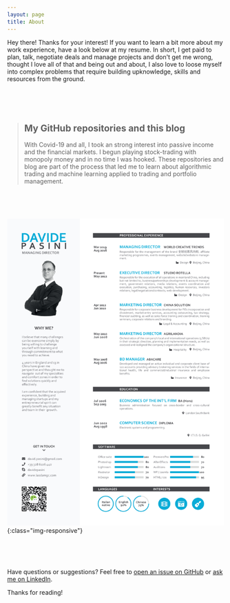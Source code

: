 ```yaml
---
layout: page
title: About
---
```


<p class="message">
  Hey there! Thanks for your interest! If you want to learn a bit more about my work experience, have a look below at my resume. In short, I get paid to plan, talk, negotiate deals and manage projects and don't get me wrong, thought I love all of that and being out and about, I also love to loose myself into complex problems that require building upknowledge, skills and resources from the ground.
</p>

<br><br><br>

>## My GitHub repositories and this blog
>With Covid-19 and all, I took an strong interest into passive income and the financial markets. I begun playing stock-trading with monopoly money and in no time I was hooked. These repositories and blog are part of the process that led me to learn about algorithmic trading and machine learning applied to trading and portfolio management.

<br><br><br>

![Davide Pasini Onepage CV ENG](/images/Davide_Pasini_Onepage_CV_ENG.jpg){:class="img-responsive"}

<br><br><br>

Have questions or suggestions? Feel free to [open an issue on GitHub](https://github.com/poole/issues/new) or [ask me on LinkedIn](https://www.linkedin.com/in/davidepasini/).

Thanks for reading!
